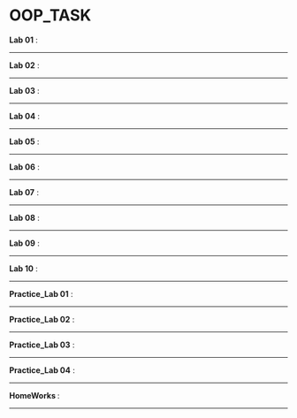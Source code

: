 # OOP_TASK
<b>Lab 01</b> : <br>

<hr>
<b>Lab 02</b> : <br>
<hr>
<b>Lab 03</b> : <br>
<hr>
<b>Lab 04</b> : <br>
<hr>
<b>Lab 05</b> : <br>
<hr>
<b>Lab 06</b> : <br>
<hr>
<b>Lab 07</b> : <br>
<hr>
<b>Lab 08</b> : <br>
<hr>
<b>Lab 09</b> : <br>
<hr>
<b>Lab 10</b> : <br>
<hr>
<b>Practice_Lab 01</b> : <br>
<hr>
<b>Practice_Lab 02</b> : <br>
<hr>
<b>Practice_Lab 03</b> : <br>
<hr>
<b>Practice_Lab 04</b> : <br>
<hr>
<b>HomeWorks </b> : <br>
<hr>
